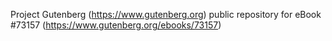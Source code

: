 Project Gutenberg (https://www.gutenberg.org) public repository
for eBook #73157 (https://www.gutenberg.org/ebooks/73157)

